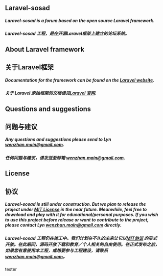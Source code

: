 ## Laravel-sosad

##### Laravel-sosad is a forum based on the open source Laravel framework. #####
##### Laravel-sosad 工程，是在开源Laravel框架上建立的论坛系统。 #####

##  About Laravel framework
## 关于Laravel框架

##### Documentation for the framework can be found on the [Laravel website](http://laravel.com/docs). #####
##### 关于 Laravel 原始框架的文档请见[Laravel 官网](http://laravel.com/docs). #####

## Questions and suggestions
## 问题与建议

##### Any questions and suggestions please send to Lyn wenzhan.main@gmail.com. #####
##### 任何问题与建议，请发送至邮箱 wenzhan.main@gmail.com. #####

## License
## 协议

##### Laravel-sosad is still under construction. But we plan to release the project under [MIT License](opensource.org/licenses/MIT) in the near future. Meanwhile, feel free to download and play with it for educational/personal purposes. If you wish to use this project before release or want to contribute to the project, please contact Lyn wenzhan.main@gmail.com directly. #####
##### Laravel-sosad 工程仍在施工中。我们计划在不久的未来让它以[MIT协议](opensource.org/licenses/MIT) 的形式开放。在此期间，源码开放下载和教育／个人相关的自由使用。在正式发布之前，如果您有意使用本工程，或想要参与工程建设，请联系 wenzhan.main@gmail.com。 ######

tester
